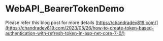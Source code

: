 # WebAPI_BearerTokenDemo

Please refer this blog post for more details
[https://chandradev819.com/](https://chandradev819.com/2023/05/26/how-to-create-token-based-authentication-with-refresh-token-in-asp-net-core-7-0/)
